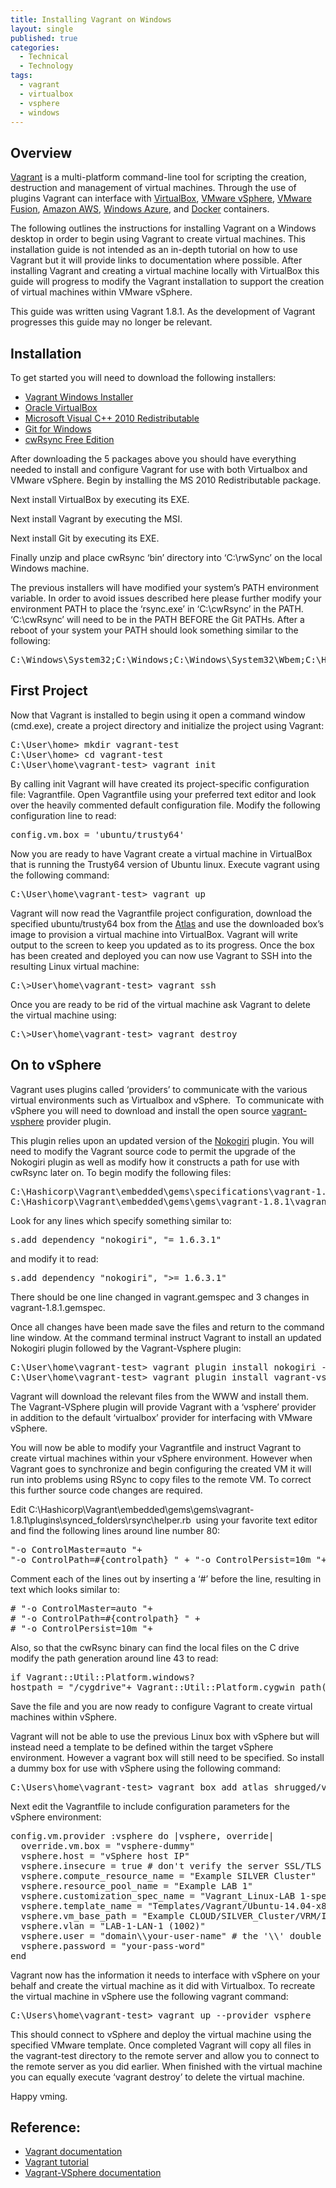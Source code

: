 ```yaml
---
title: Installing Vagrant on Windows
layout: single
published: true
categories:
  - Technical
  - Technology
tags:
  - vagrant
  - virtualbox
  - vsphere
  - windows
---
```

## Overview

[Vagrant](https://www.vagrantup.com/) is a multi-platform command-line tool for scripting the creation, destruction and management of virtual machines. Through the use of plugins Vagrant can interface with [VirtualBox](https://www.virtualbox.org/), [VMware vSphere](http://www.vmware.com/uk/products/vsphere), [VMware Fusion](http://www.vmware.com/uk/products/fusion), [Amazon AWS](http://aws.amazon.com/), [Windows Azure](https://azure.microsoft.com/en-gb/), and [Docker](https://www.docker.com/) containers.

The following outlines the instructions for installing Vagrant on a Windows desktop in order to begin using Vagrant to create virtual machines. This installation guide is not intended as an in-depth tutorial on how to use Vagrant but it will provide links to documentation where possible. After installing Vagrant and creating a virtual machine locally with VirtualBox this guide will progress to modify the Vagrant installation to support the creation of virtual machines within VMware vSphere.

This guide was written using Vagrant 1.8.1. As the development of Vagrant progresses this guide may no longer be relevant.

<!--more-->

## Installation

To get started you will need to download the following installers:

  * [Vagrant Windows Installer](https://www.vagrantup.com/downloads.html)
  * [Oracle VirtualBox](https://www.virtualbox.org/wiki/Downloads)
  * [Microsoft Visual C++ 2010 Redistributable](https://www.microsoft.com/en-gb/download/details.aspx?id=5555)
  * [Git for Windows](https://git-scm.com/download/win)
  * [cwRsync Free Edition](https://www.itefix.net/cwrsync)

After downloading the 5 packages above you should have everything needed to install and configure Vagrant for use with both Virtualbox and VMware vSphere. Begin by installing the MS 2010 Redistributable package.

Next install VirtualBox by executing its EXE.

Next install Vagrant by executing the MSI.

Next install Git by executing its EXE.

Finally unzip and place cwRsync &#8216;bin&#8217; directory into &#8216;C:\rwSync&#8217; on the local Windows machine.

The previous installers will have modified your system&#8217;s PATH environment variable. In order to avoid issues described here please further modify your environment PATH to place the &#8216;rsync.exe&#8217; in &#8216;C:\cwRsync&#8217; in the PATH. &#8216;C:\cwRsync&#8217; will need to be in the PATH BEFORE the Git PATHs. After a reboot of your system your PATH should look something similar to the following:

<pre class="lang:default decode:true" title="Windows %PATH%">C:\Windows\System32;C:\Windows;C:\Windows\System32\Wbem;C:\Hashicorp\Vagrant\bin;C:\cwRsync;C:\Program Files\Git\cmd;C:\Program Files\Git\Mingw64 \bin;C:\Program Files\Git\usr\bin</pre>

## First Project

Now that Vagrant is installed to begin using it open a command window (cmd.exe), create a project directory and initialize the project using Vagrant:

<pre class="lang:batch decode:true" title="First Project Initialization">C:\User\home&gt; mkdir vagrant-test
C:\User\home&gt; cd vagrant-test
C:\User\home\vagrant-test&gt; vagrant init</pre>

By calling init Vagrant will have created its project-specific configuration file: Vagrantfile. Open Vagrantfile using your preferred text editor and look over the heavily commented default configuration file. Modify the following configuration line to read:

<pre class="lang:default decode:true " title="First Project Vagrantfile, partial">config.vm.box = 'ubuntu/trusty64'</pre>

Now you are ready to have Vagrant create a virtual machine in VirtualBox that is running the Trusty64 version of Ubuntu linux. Execute vagrant using the following command:

<pre class="lang:batch decode:true" title="First Project Initialization">C:\User\home\vagrant-test&gt; vagrant up</pre>

Vagrant will now read the Vagrantfile project configuration, download the specified ubuntu/trusty64 box from the [Atlas](https://atlas.hashicorp.com/boxes/search) and use the downloaded box&#8217;s image to provision a virtual machine into VirtualBox. Vagrant will write output to the screen to keep you updated as to its progress. Once the box has been created and deployed you can now use Vagrant to SSH into the resulting Linux virtual machine:

<pre class="lang:batch decode:true ">C:\&gt;User\home\vagrant-test&gt; vagrant ssh</pre>

Once you are ready to be rid of the virtual machine ask Vagrant to delete the virtual machine using:

<pre class="lang:batch decode:true ">C:\&gt;User\home\vagrant-test&gt; vagrant destroy</pre>

## On to vSphere

Vagrant uses plugins called &#8216;providers&#8217; to communicate with the various virtual environments such as Virtualbox and vSphere.  To communicate with vSphere you will need to download and install the open source [vagrant-vsphere](https://github.com/nsidc/vagrant-vsphere) provider plugin.

This plugin relies upon an updated version of the [Nokogiri](http://nokogiri.org/) plugin. You will need to modify the Vagrant source code to permit the upgrade of the Nokogiri plugin as well as modify how it constructs a path for use with cwRsync later on. To begin modify the following files:

<pre class="lang:batch decode:true ">C:\Hashicorp\Vagrant\embedded\gems\specifications\vagrant-1.8.1.gemspec
C:\Hashicorp\Vagrant\embedded\gems\gems\vagrant-1.8.1\vagrant.gemspec</pre>

Look for any lines which specify something similar to:

<pre class="lang:ruby decode:true ">s.add_dependency "nokogiri", "= 1.6.3.1"</pre>

and modify it to read:

<pre class="lang:ruby decode:true">s.add_dependency "nokogiri", "&gt;= 1.6.3.1"</pre>

There should be one line changed in vagrant.gemspec and 3 changes in vagrant-1.8.1.gemspec.

Once all changes have been made save the files and return to the command line window. At the command terminal instruct Vagrant to install an updated Nokogiri plugin followed by the Vagrant-Vsphere plugin:

<pre class="lang:batch decode:true ">C:\User\home\vagrant-test&gt; vagrant plugin install nokogiri --plugin-version 1.6.7.1
C:\User\home\vagrant-test&gt; vagrant plugin install vagrant-vsphere</pre>

Vagrant will download the relevant files from the WWW and install them. The Vagrant-VSphere plugin will provide Vagrant with a &#8216;vsphere&#8217; provider in addition to the default &#8216;virtualbox&#8217; provider for interfacing with VMware vSphere.
  
You will now be able to modify your Vagrantfile and instruct Vagrant to create virtual machines within your vSphere environment. However when Vagrant goes to synchronize and begin configuring the created VM it will run into problems using RSync to copy files to the remote VM. To correct this further source code changes are required.
  
Edit <span class="lang:batch decode:true crayon-inline ">C:\Hashicorp\Vagrant\embedded\gems\gems\vagrant-1.8.1\plugins\synced_folders\rsync\helper.rb</span>  using your favorite text editor and find the following lines around line number 80:

<pre class="lang:ruby decode:true  ">"-o ControlMaster=auto "+
"-o ControlPath=#{controlpath} " + "-o ControlPersist=10m "+</pre>

Comment each of the lines out by inserting a &#8216;#&#8217; before the line, resulting in text which looks similar to:

<pre class="lang:ruby decode:true "># "-o ControlMaster=auto "+
# "-o ControlPath=#{controlpath} " +
# "-o ControlPersist=10m "+</pre>

Also, so that the cwRsync binary can find the local files on the C drive modify the path generation around line 43 to read:

<pre class="lang:ruby decode:true ">if Vagrant::Util::Platform.windows?
hostpath = "/cygdrive"+ Vagrant::Util::Platform.cygwin_path(hostpath) end</pre>

Save the file and you are now ready to configure Vagrant to create virtual machines within vSphere.
  
Vagrant will not be able to use the previous Linux box with vSphere but will instead need a template to be defined within the target vSphere environment. However a vagrant box will still need to be specified. So install a dummy box for use with vSphere using the following command:

<pre class="lang:batch decode:true ">C:\Users\home\vagrant-test&gt; vagrant box add atlas_shrugged/vsphere_dummy --name vsphere-dummy</pre>

Next edit the Vagrantfile to include configuration parameters for the vSphere environment:

<pre class="lang:default decode:true ">config.vm.provider :vsphere do |vsphere, override|
  override.vm.box = "vsphere-dummy"
  vsphere.host = "vSphere host IP"
  vsphere.insecure = true # don't verify the server SSL/TLS cert
  vsphere.compute_resource_name = "Example SILVER Cluster" 
  vsphere.resource_pool_name = "Example LAB 1"
  vsphere.customization_spec_name = "Vagrant_Linux-LAB 1-spec" 
  vsphere.template_name = "Templates/Vagrant/Ubuntu-14.04-x86_64-vagrant" 
  vsphere.vm_base_path = "Example CLOUD/SILVER_Cluster/VRM/ICT/LAB 1" 
  vsphere.vlan = "LAB-1-LAN-1 (1002)"
  vsphere.user = "domain\\your-user-name" # the '\\' double slash is required to 'escape' the slash when the value is passed to vsphere
  vsphere.password = "your-pass-word" 
end</pre>

Vagrant now has the information it needs to interface with vSphere on your behalf and create the virtual machine as it did with Virtualbox. To recreate the virtual machine in vSphere use the following vagrant command:

<pre class="lang:batch decode:true ">C:\Users\home\vagrant-test&gt; vagrant up --provider vsphere</pre>

This should connect to vSphere and deploy the virtual machine using the specified VMware template. Once completed Vagrant will copy all files in the vagrant-test directory to the remote server and allow you to connect to the remote server as you did earlier. When finished with the virtual machine you can equally execute &#8216;vagrant destroy&#8217; to delete the virtual machine.
  
Happy vming.

## Reference:

  * [Vagrant documentation](https://www.vagrantup.com/docs/)
  * [Vagrant tutorial](https://adamcod.es/2014/09/23/vagrant-ansible-quickstart-tutorial.html)
  * [Vagrant-VSphere documentation](https://github.com/nsidc/vagrant-vsphere)
